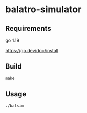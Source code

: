 # balatro-simulator

## Requirements
go 1.19

https://go.dev/doc/install

## Build

```
make
```

## Usage
```
./balsim
```
